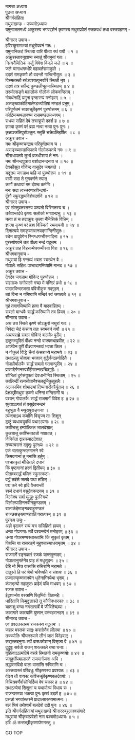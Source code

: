 मागचा अध्याय  
पुढचा अध्याय  
श्रीगर्गसंहिता  
मथुराखण्डः - पञ्चमोऽध्यायः  
यमुनाजलमध्ये अक्रूरस्य भगवद्दर्शनं कृष्णस्य मथुराप्रवेशं रजकवधं तथा वस्त्रग्रहणम् -  
  
श्रीनारद उवाच -  
हरिरक्रूरामाभ्यां मथुरोपवनं गतः ।  
यमुनानिकटं स्थित्वा वारि पीत्वा रथं ययौ ॥ १ ॥  
अक्रूरस्तावनुज्ञाप्य स्नातुं श्रीयमुनां गतः ।  
नित्यनैमित्तिकं कर्तुं विवेश विमले जले ॥ २ ॥  
जले चागाधगम्भीरे महावर्तसमाकुले ।  
ददर्श रामकृष्णौ तौ वदन्तौ गान्दिनीसुतः ॥ ३ ॥  
विस्मतस्तौ रथेऽपश्यत्पुनर्वारि स्थितौ नृप ।  
ददर्श तत्र सर्पेन्द्रं कुण्डलीभूतमास्थितम् ॥ ४ ॥  
तस्योत्सङ्गे महालोकं गोलोकं लोकवन्दितम् ।  
गोवर्धनाद्रिं यमुनां वृन्दारण्यं मनोहरम् ॥ ५ ॥  
असङ्ख्यकोटिमार्तण्डज्योतिषां मण्डलं प्रभुम् ।  
परिपूर्णतमं साक्षाच्छ्रीकृष्णं पुरुषोत्तमम् ॥ ६ ॥  
कोटिमन्मथलावण्यं रासमण्डलमध्यगम् ।  
राधया सहितं देवं तत्राक्रूरो ददर्श ह ॥ ७ ॥  
ज्ञात्वा कृष्णं परं ब्रह्म नत्वा नत्वा पुनः पुनः ।  
कृताञ्जलिपुटोऽक्रूरः स्तुतिं चक्रेऽतिहर्षितः ॥ ८ ॥  
अक्रूर उवाच -  
नमः श्रीकृष्णचन्द्राय परिपूर्णतमाय च ।  
असङ्ख्याण्डाधिपतये गोलोकपतये नमः ॥ ९ ॥  
श्रीराधापतये तुभ्यं व्रजधीशाय ते नमः ।  
नमः श्रीनन्दपुत्राय यशोदानन्दनाय च ॥ १० ॥  
देवकीसुत गोविन्द वासुदेव जगत्पते ।  
यदूत्तम जगन्नाथ पाहि मां पुरुषोत्तम ॥ ११ ॥  
वाणी सदा ते गुणवर्णने स्यात्  
     कर्णौ कथायां मम दोश्च कर्मणि ।  
मनः सदा त्वच्चरणारविन्दयो-  
     र्दृशौ स्फुरद्धामविशेषदर्शने ॥ १२ ॥  
श्रीनारद उवाच -  
एवं संस्तुवतस्तस्य पश्यतो विस्मितस्य च ।  
तत्रैवान्तर्दधे कृष्णः सलोको भगवान्प्रभुः ॥ १३ ॥  
नत्वा तं च तदाक्रूरः कृत्वा नैमित्तिकं विधिम् ।  
ज्ञात्वा कृष्णं परं ब्रह्म विस्मितो रथमाययौ ॥ १४ ॥  
दिनात्यये रामकृष्णावानयद्‌गान्दिनीसुतः।  
रथेन वायुवेगेन स्निग्धगम्भीरनादिना ॥ १५ ॥  
पुरस्योपवने तत्र वीक्ष्य नन्दं यदूत्तमः ।  
अक्रूरं प्राह विहसन्मेघगम्भीरया गिरा ॥ १६ ॥  
श्रीभगवानुवाच -  
मथुरायां हि गन्तव्यं भवता स्वरथेन वै ।  
गोपालैः सहितः पश्चादागमिष्यामि मानद ॥ १७ ॥  
अक्रूर उवाच -  
देवदेव जगन्नाथ गोविन्द पुरुषोत्तम ।  
सहाग्रजः सगोपालो गच्छ मे मन्दिरं प्रभो ॥ १८ ॥  
पादारविन्दरजसा पवित्रीकुरु मद्गृहम् ।  
त्वां विना न गमिष्यामि मन्दिरं स्वं जगत्पते ॥ १९ ॥  
श्रीभगवानुवाच -  
गृहं तवागमिष्यामि हत्वा वै यादवाहितम् ।  
सबलो बान्धवैः सार्द्धं करिष्यामि तव प्रियम् ॥ २० ॥  
श्रीनारद उवाच -  
अथ तत्र स्थिते कृष्णे सोऽक्रूरो मथुरां गतः ।  
निवेद्य चेदं कंसाय ततः स्वभवनं ययौ ॥ २१ ॥  
अथापराह्णे सबलं गोविन्दं बालकैः पुरीम् ।  
द्रष्टुमभ्युदितं वीक्ष्य नन्दो वाक्यमथाब्रवीत् ॥ २२ ॥  
आर्जवेन पुरीं वीक्ष्यागन्तव्यं भवता किल ।  
न गोकुलं विद्धि चैनां कंसराज्ये महाभये ॥ २३ ॥  
तथाऽस्तु चोक्त्वा भगवान् वृद्धैर्नन्दप्रणोदितैः ।  
गोपालैर्बालकैः सार्द्धं सबलो गतवान्पुरीम् ॥ २४ ॥  
प्रासादैर्गगनस्पर्शैर्हेमरत्नखचिद्गृहैः ।  
शोभितां दुर्गसंयुक्तां देवधानीमिव स्थिताम् ॥ २५ ॥  
कालिन्दीं रत्नसोपानैश्चलदूर्मिकुतूहलैः ।  
अलकामिव शोभाढ्यां दिव्यनारीनरैर्युताम् ॥ २६ ॥  
प्रेक्षञ्छ्रीमथुरां कृष्णो धनिनां मन्दिराणी च ।  
पश्यन् गोपालकैः सार्द्धं राजमार्गं विवेश ह ॥ २७ ॥  
श्रुत्वाऽऽगतं तं वसुदेवनन्दनं  
     बहुश्रुता वै मथुरापुराङ्गनाः ।  
त्यक्त्वाऽथ कर्माणि विसृज्य ताः शिशून्  
     द्रष्टुं व्यधावन्नुदधिं यथाऽऽपगाः ॥ २८ ॥  
काश्चित्तु हर्म्यात्किल जालदेशात्  
     कुड्यात्तु काश्चित्पटतो गवाक्षात् ।  
विनिर्गता द्वारकपाटदेशात्  
     तच्चत्वरात्तं ददृशुः पुरन्ध्र्यः ॥ २९ ॥  
एकं चलत्कुन्तलमानने स्वे  
     किमग्रगानां तु मनांसि हर्तुम् ।  
पश्चात्कृतं मौलितले दधानं  
     किं पृष्ठगानां हरणं द्वितीयम् ॥ ३० ॥  
पीताम्बरार्द्धं बलिनं स्फुरत्कटा-  
     वर्द्धं तदंसे जलदे यथा तडित् ।  
पद्मं करे स्वे हृदि वैजयन्तीं  
     स्रजं दधानं वसुदेवनन्दनम् ॥ ३१ ॥  
विलोक्य सर्वा मुमुहुः पुरस्त्रियो  
     विलोलपाठिननवीनकुण्डलम् ।  
बालार्कहेमाङ्गदबाहुमण्डलं  
     राजन्नसङ्ख्याण्डपतिं परात्परम् ॥ ३२ ॥  
पुरन्ध्र्य उचुः -  
अहो वृदावनं रम्यं यत्र सन्निहितो ह्ययम् ।  
धन्या गोपगणाः सर्वे पश्यन्त्येनं मनोहरम् ॥ ३३ ॥  
धन्या गोपरमण्यस्तास्ताभिः किं सुकृतं कृतम् ।  
पिबन्ति या रासरङ्गे मुहुश्चास्याधरामृतम् ॥ ३४ ॥  
श्रीनारद उवाच -  
राजमार्गे रङ्गकारं रजकं यान्तमुन्मदम् ।  
गोपालानुमतेनैव प्राह तं मधुसूदनः ॥ ३५ ॥  
देहि नो मित्र वासांसि रुचिराणि महामते ।  
दातुस्ते हि परं श्रेयो भविष्यति न संशयः ॥ ३६ ॥  
प्रज्वलन्कृष्णवाक्येन धृतेनाग्निर्यथा भृशम् ।  
कंसभृत्यो महादुष्टः प्राहेदं पथि माधवम् ॥ ३७ ॥  
रजक उवाच -  
ईदृशान्येव वस्त्राणि पितृभिर्वः पितामहैः ।  
धारितानि किमुद्वृत्तास्ते तु कौपीनधारकाः ॥ ३८ ॥  
याताशु वन्या नगरात्सर्वे वै जीवितेच्छया ।  
कारागारे कारयामि युष्मान् वस्त्रहरानहम् ॥ ३९ ॥  
श्रीनारद उवाच -  
एवं प्रवदतस्तस्य रजकस्य यदूत्तमः ।  
जहार मस्तकं सद्यः कराग्रेणैव लीलया ॥ ४० ॥  
तज्ज्योतिः श्रीघनश्यामे लीनं जातं विदेहराट् ।  
सद्यस्तदनुगाः सर्वे वासःकोशान् विसृज्य वै ॥ ४१ ॥  
दुद्रुवुः सर्वतो राजन् शरत्काले यथा घनाः ।  
गृहित्वाऽऽत्मप्रिये वस्त्रे स्थितयो रामकृष्णयोः ॥ ४२ ॥  
जगृहुर्गोपबालास्ते राजमार्गजना अपि ।  
तद्धारणविदो बाला वासांसि रुचिराणि च ।  
अस्तव्यस्तं परिदधुः श्रीकृष्णस्य प्रपश्यतः ॥ ४३ ॥  
वीक्ष्य तौ वायकः कश्चिच्छ्रीकृष्णबलदेवयोः ।  
विचित्रवर्णैर्वासोभिर्दिव्यं वेषं चकार ह ॥ ४४ ॥  
तथाऽन्येषां शिशूनां च यथायोग्यं विधाय सः ।  
राजन्परमया भक्त्या पुनः कृष्णं ददर्श ह ॥ ४५ ॥  
प्रसन्नो भगवांस्तस्मै प्रादात्सारूप्यमात्मनः ।  
बलं श्रियं तथैश्वर्यं बलदेवो ददौ पुनः ॥ ४६ ॥  
इति श्रीगर्गसंहितायां मथुराखण्डे श्रीनारदबहुलाश्वसंवादे  
मथुरायां श्रीकृष्णप्रवेशो नाम पञ्चमोऽध्यायः ॥ ५ ॥  
हरिः ॐ तत्सच्छ्रीकृष्णार्पणमस्तु ॥  
  
GO TOP
